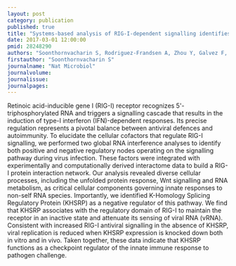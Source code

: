 ```yaml
---
layout: post
category: publication
published: true
title: "Systems-based analysis of RIG-I-dependent signalling identifies KHSRP as an inhibitor of RIG-I receptor activation."
date: 2017-03-01 12:00:00
pmid: 28248290
authors: "Soonthornvacharin S, Rodriguez-Frandsen A, Zhou Y, Galvez F, Huffmaster NJ, Tripathi S, Balasubramaniam VR, Inoue A, de Castro E, Moulton H, Stein DA, Sánchez-Aparicio MT, De Jesus PD, Nguyen Q, König R, Krogan NJ, García-Sastre A, Yoh SM, Chanda SK"
firstauthor: "Soonthornvacharin S"
journalname: "Nat Microbiol"
journalvolume: 
journalissue: 
journalpages: 
---
```


Retinoic acid-inducible gene I (RIG-I) receptor recognizes 5'-triphosphorylated RNA and triggers a signalling cascade that results in the induction of type-I interferon (IFN)-dependent responses. Its precise regulation represents a pivotal balance between antiviral defences and autoimmunity. To elucidate the cellular cofactors that regulate RIG-I signalling, we performed two global RNA interference analyses to identify both positive and negative regulatory nodes operating on the signalling pathway during virus infection. These factors were integrated with experimentally and computationally derived interactome data to build a RIG-I protein interaction network. Our analysis revealed diverse cellular processes, including the unfolded protein response, Wnt signalling and RNA metabolism, as critical cellular components governing innate responses to non-self RNA species. Importantly, we identified K-Homology Splicing Regulatory Protein (KHSRP) as a negative regulator of this pathway. We find that KHSRP associates with the regulatory domain of RIG-I to maintain the receptor in an inactive state and attenuate its sensing of viral RNA (vRNA). Consistent with increased RIG-I antiviral signalling in the absence of KHSRP, viral replication is reduced when KHSRP expression is knocked down both in vitro and in vivo. Taken together, these data indicate that KHSRP functions as a checkpoint regulator of the innate immune response to pathogen challenge.


